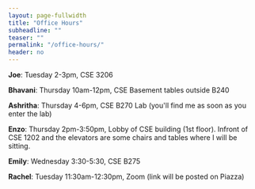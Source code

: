 ```yaml
---
layout: page-fullwidth
title: "Office Hours"
subheadline: ""
teaser: ""
permalink: "/office-hours/"
header: no
---
```


**Joe**: Tuesday 2-3pm, CSE 3206

**Bhavani**: Thursday 10am-12pm, CSE Basement tables outside B240

**Ashritha**: Thursday 4-6pm, CSE B270 Lab (you'll find me as soon as you enter the lab)

**Enzo**: Thursday 2pm-3:50pm, Lobby of CSE building (1st floor). Infront of CSE 1202 and the elevators are some chairs and tables where I will be sitting. 

**Emily**: Wednesday 3:30-5:30, CSE B275

**Rachel**: Tuesday 11:30am-12:30pm, Zoom (link will be posted on Piazza)


<style>
          #main_rect {
              max-width: 650px;
          }
          .photo {
            width: 100%
          }
          .person {
            width: 21%;
            margin-right: 5.25%;
            float: left;
          }
          .right {
              margin-right: 0;
          }
          .name {
              padding-top: 5px;
              padding-bottom: 15px;
              text-align: center;
          }
</style>
